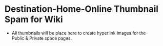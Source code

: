 # Destination-Home-Online Thumbnail Spam for Wiki

- All thumbnails will be place here to create hyperlink images for the Public & Private space pages.


